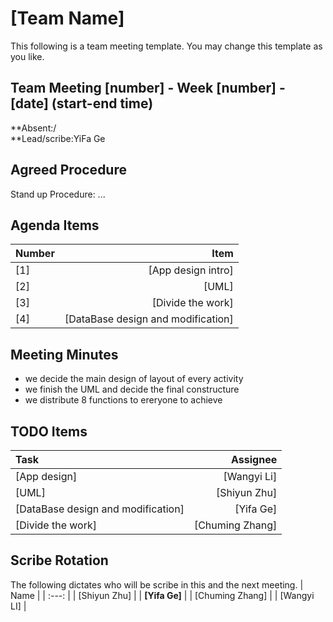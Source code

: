 # [Team Name]
This following is a team meeting template. You may change this template as you like.

## Team Meeting [number] - Week [number] - [date] (start-end time)
**Absent:/
<br>
**Lead/scribe:YiFa Ge

## Agreed Procedure
Stand up Procedure: ...

## Agenda Items
| Number | Item |
| :--- | ---: |
| [1] | [App design intro] |
| [2] | [UML] |
| [3] | [Divide the work] |
| [4] | [DataBase design and modification] |

## Meeting Minutes
- we decide the main design of layout of every activity [](https://miro.com/app/board/uXjVO6GpWvg=/)
- we finish the UML and decide the final constructure [](https://miro.com/app/board/uXjVO6GpWvg=/)
- we distribute 8 functions to ereryone to achieve

## TODO Items
| Task | Assignee |
| :--- | ---: |
| [App design] | [Wangyi Li] |
| [UML] | [Shiyun Zhu] |
| [DataBase design and modification] | [Yifa Ge] |
| [Divide the work] | [Chuming Zhang] |

## Scribe Rotation
The following dictates who will be scribe in this and the next meeting.
| Name |
| :---: |
| [Shiyun Zhu] |
| **[Yifa Ge]** |
| [Chuming Zhang] |
| [Wangyi LI] |
